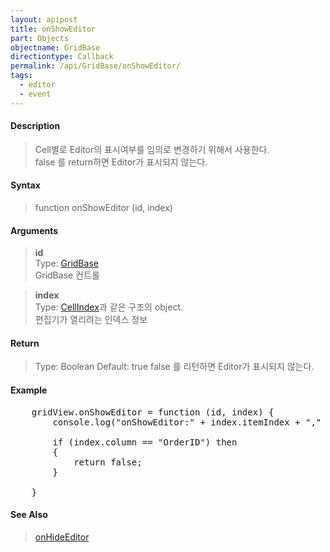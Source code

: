 ```yaml
---
layout: apipost
title: onShowEditor
part: Objects
objectname: GridBase
directiontype: Callback
permalink: /api/GridBase/onShowEditor/
tags:
  - editor
  - event
---
```



#### Description

> Cell별로 Editor의 표시여부를 임의로 변경하기 위해서 사용한다.  
> false 를 return하면 Editor가 표시되지 않는다.

#### Syntax

> function onShowEditor (id, index)  

#### Arguments

> **id**  
> Type: [GridBase](/api/GridBase/)  
> GridBase 컨트롤  

> **index**  
> Type: [CellIndex](/api/types/CellIndex/)과 같은 구조의 object.  
> 편집기가 열리려는  인덱스 정보

#### Return

> Type: Boolean
> Default: true
> false 를 리턴하면 Editor가 표시되지 않는다.  

#### Example

<pre class="prettyprint">
	gridView.onShowEditor = function (id, index) { 
    	console.log("onShowEditor:" + index.itemIndex + "," + index.column);  

    	if (index.column == "OrderID") then
    	{
    		return false;  
        }
    
    }
</pre>

#### See Also
> [onHideEditor](/api/GridBase/onHideEditor)
